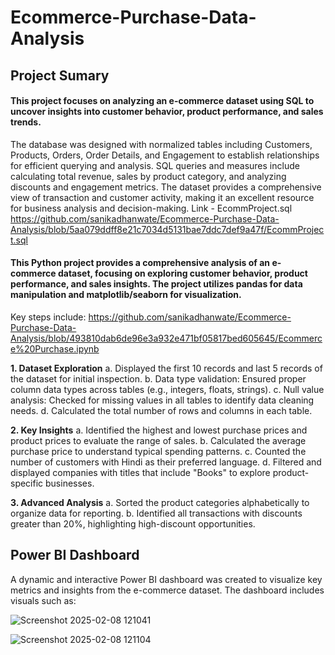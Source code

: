 # Ecommerce-Purchase-Data-Analysis
## Project Sumary 
#### This project focuses on analyzing an e-commerce dataset using **SQL** to uncover insights into customer behavior, product performance, and sales trends. 
The database was designed with normalized tables including Customers, Products, Orders, Order Details, and Engagement to establish relationships for efficient querying and analysis. SQL queries and measures include calculating total revenue, sales by product category, and analyzing discounts and engagement metrics. The dataset provides a comprehensive view of transaction and customer activity, making it an excellent resource for business analysis and decision-making.
Link - EcommProject.sql 
https://github.com/sanikadhanwate/Ecommerce-Purchase-Data-Analysis/blob/5aa079ddff8e21c7034d5131bae7ddc7def9a47f/EcommProject.sql

#### This Python project provides a comprehensive analysis of an e-commerce dataset, focusing on exploring customer behavior, product performance, and sales insights. The project utilizes pandas for data manipulation and matplotlib/seaborn for visualization. 
Key steps include: https://github.com/sanikadhanwate/Ecommerce-Purchase-Data-Analysis/blob/493810dab6de96e3a932e471bf05817bed605645/Ecommerce%20Purchase.ipynb

**1. Dataset Exploration**
a. Displayed the first 10 records and last 5 records of the dataset for initial inspection.
b. Data type validation: Ensured proper column data types across tables (e.g., integers, floats, strings).
c. Null value analysis: Checked for missing values in all tables to identify data cleaning needs.
d. Calculated the total number of rows and columns in each table.

**2. Key Insights**
a. Identified the highest and lowest purchase prices and product prices to evaluate the range of sales.
b. Calculated the average purchase price to understand typical spending patterns.
c. Counted the number of customers with Hindi as their preferred language.
d. Filtered and displayed companies with titles that include "Books" to explore product-specific businesses.

**3. Advanced Analysis**
a. Sorted the product categories alphabetically to organize data for reporting.
b. Identified all transactions with discounts greater than 20%, highlighting high-discount opportunities.

## Power BI Dashboard
A dynamic and interactive Power BI dashboard was created to visualize key metrics and insights from the e-commerce dataset. The dashboard includes visuals such as:

![Screenshot 2025-02-08 121041](https://github.com/user-attachments/assets/e7bb2791-69da-4af8-8d56-cf4ceef59bb3)

![Screenshot 2025-02-08 121104](https://github.com/user-attachments/assets/8632911a-13c5-4796-8136-2b95b79fec2b)
